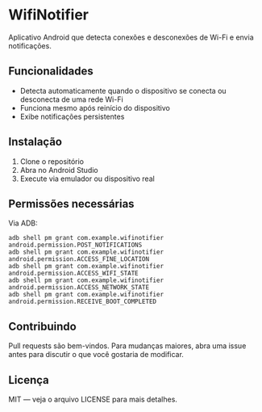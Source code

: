 # WifiNotifier

Aplicativo Android que detecta conexões e desconexões de Wi-Fi e envia notificações.

## Funcionalidades

- Detecta automaticamente quando o dispositivo se conecta ou desconecta de uma rede Wi-Fi
- Funciona mesmo após reinício do dispositivo
- Exibe notificações persistentes

## Instalação

1. Clone o repositório
2. Abra no Android Studio
3. Execute via emulador ou dispositivo real

## Permissões necessárias

Via ADB:

```
adb shell pm grant com.example.wifinotifier android.permission.POST_NOTIFICATIONS
adb shell pm grant com.example.wifinotifier android.permission.ACCESS_FINE_LOCATION
adb shell pm grant com.example.wifinotifier android.permission.ACCESS_WIFI_STATE
adb shell pm grant com.example.wifinotifier android.permission.ACCESS_NETWORK_STATE
adb shell pm grant com.example.wifinotifier android.permission.RECEIVE_BOOT_COMPLETED
```

## Contribuindo

Pull requests são bem-vindos. Para mudanças maiores, abra uma issue antes para discutir o que você gostaria de modificar.

## Licença

MIT — veja o arquivo LICENSE para mais detalhes.

